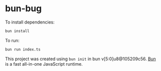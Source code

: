 # bun-bug

To install dependencies:

```bash
bun install
```

To run:

```bash
bun run index.ts
```

This project was created using `bun init` in bun v[5:0]u8@105209c56. [Bun](https://bun.sh) is a fast all-in-one JavaScript runtime.
